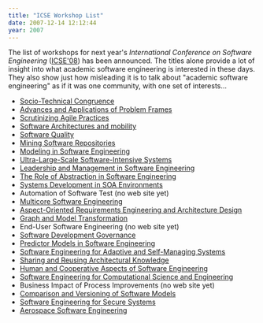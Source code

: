```yaml
---
title: "ICSE Workshop List"
date: 2007-12-14 12:12:44
year: 2007
---
```

The list of workshops for next year's <cite>International Conference on Software Engineering</cite> (<a href="http://icse08.upb.de/">ICSE'08</a>) has been announced.  The titles alone provide a lot of insight into what academic software engineering is interested in these days.  They also show just how misleading it is to talk about "academic software engineering" as if it was one community, with one set of interests...
<ul>
	<li><a href="http://conway.isri.cmu.edu/~mcataldo/STC-2008.html">Socio-Technical Congruence</a></li>
	<li><a href="http://web.mac.com/jon_hall/IWAAPF08/IWAAPF08.html">Advances and Applications of Problem Frames</a></li>
	<li><a href="http://philippe.kruchten.com/AgileWorkshop/">Scrutinizing Agile Practices</a></li>
	<li><a href="http://www.cs.bham.ac.uk/~rzb/sam.htm">Software Architectures and mobility</a></li>
	<li><a href="http://attend.it.uts.edu.au/icse2008">Software Quality</a></li>
	<li><a href="http://msr.uwaterloo.ca/">Mining Software Repositories</a></li>
	<li><a href="http://s01.sse.cs.tu-bs.de/mse08">Modeling in Software Engineering</a></li>
	<li><a href="http://ulssis.cs.virginia.edu/uls2">Ultra-Large-Scale Software-Intensive Systems</a></li>
	<li><a href="http://scr.siemens.com/LMSA08/">Leadership and Management in Software Engineering</a></li>
	<li><a href="http://edu.technion.ac.il/Courses/cs_methods/AbstractionWorkshop/ROA2008/ICSE2008_CfP_ROA_Workshop.htm">The Role of Abstraction in Software Engineering</a></li>
	<li><a href="http://www.sei.cmu.edu/isis/workshops/iw-sdsoa-2008/">Systems Development in SOA Environments</a></li>
	<li>Automation of Software Test (no web site yet)</li>
	<li><a href="http://www.multicore-systems.org/iwmse">Multicore Software Engineering</a></li>
	<li><a href="http://www.aosd-europe.net/eaICSE08/">Aspect-Oriented Requirements Engineering and Architecture Design</a></li>
	<li><a href="http://www.mathematik.unimarburg.de/_swt/gramot/gramot-cfp-08.pdf">Graph and Model Transformation</a></li>
	<li>End-User Software Engineering (no web site yet)</li>
	<li><a href="http://www.cs.technion.ac.il/~yael/ICSE2008">Software Development Governance</a></li>
	<li><a href="http://promisedata.org/2008/CFP.html">Predictor Models in Software Engineering</a></li>
	<li><a href="http://www.hpi.uni-potsdam.de/giese/events/2008/seams2008/">Software Engineering for Adaptive and Self-Managing Systems</a></li>
	<li><a href="http://www.cs.rug.nl/~paris/SHARK-ADI2007">Sharing and Reusing Architectural Knowledge</a></li>
	<li><a href="http://softwareresearch.ca/seg/HCASE/">Human and Cooperative Aspects of Software Engineering</a></li>
	<li><a href="http://www.cse.msstate.edu/~SECSE08">Software Engineering for Computational Science and Engineering</a></li>
	<li>Business Impact of Process Improvements (no web site yet)</li>
	<li><a href="http://pi.informatik.unisiegen.de/gi/CVSM08">Comparison and Versioning of Software Models</a></li>
	<li><a href="http://homes.dico.unimi.it/~sess08">Software Engineering for Secure Systems</a></li>
	<li><a href="http://crisys.cs.umn.edu/icse-workshop/AeroSE08.htm">Aerospace Software Engineering</a></li>
</ul>
